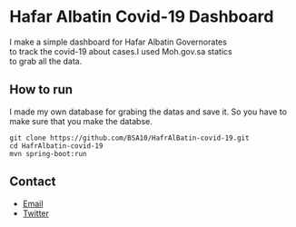 
# **Hafar Albatin Covid-19 Dashboard**

I make a simple dashboard for Hafar Albatin Governorates<br>
to track the covid-19 about cases.I used Moh.gov.sa statics<br>
to grab all the data.

## How to run
I made my own database for grabing the datas and save it.
So you have to make sure that you make the databse.
```
git clone https://github.com/BSA10/HafrAlBatin-covid-19.git
cd HafrAlbatin-covid-19
mvn spring-boot:run
```

## Contact
* [Email](mailto:so-ld@hotmail.com)
* [Twitter](https://www.twitter.com/xp187)

